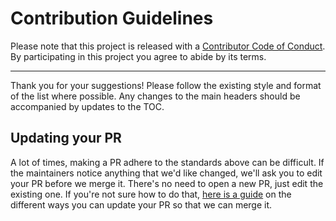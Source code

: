 # Contribution Guidelines

Please note that this project is released with a
[Contributor Code of Conduct](code-of-conduct.md). By participating in this
project you agree to abide by its terms.

---

Thank you for your suggestions! Please follow the existing style and
format of the list where possible. Any changes to the main headers
should be accompanied by updates to the TOC.

## Updating your PR

A lot of times, making a PR adhere to the standards above can be difficult.
If the maintainers notice anything that we'd like changed, we'll ask you to
edit your PR before we merge it. There's no need to open a new PR, just edit
the existing one. If you're not sure how to do that,
[here is a guide](https://github.com/RichardLitt/knowledge/blob/master/github/amending-a-commit-guide.md)
on the different ways you can update your PR so that we can merge it.
